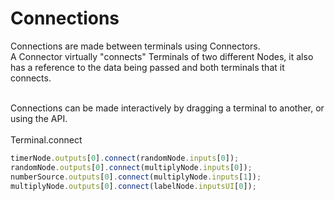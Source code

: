 # Connections

Connections are made between <Ref to="/reference/api/classes/terminal">terminals</Ref> using Connectors.
<br/>
A <Ref to="/reference/api/classes/connector">Connector</Ref> virtually "connects" Terminals of two different <Ref to="/reference/api/classes/node">Nodes</Ref>, it also has a reference to the data being passed and both terminals that it connects.

<br/>
Connections can be made interactively by dragging a terminal to another, or using the API.
<br/>
<br/>
<Ref to="/reference/api/classes/terminal#connect">Terminal.connect</Ref>

```js
timerNode.outputs[0].connect(randomNode.inputs[0]);
randomNode.outputs[0].connect(multiplyNode.inputs[0]);
numberSource.outputs[0].connect(multiplyNode.inputs[1]);
multiplyNode.outputs[0].connect(labelNode.inputsUI[0]);
```
